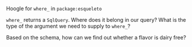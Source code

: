 Hoogle for `where_` in `package:esqueleto`

`where_` returns a `SqlQuery`. Where does it belong in our query? What is the type of the argument we need to supply to `where_`?

Based on the schema, how can we find out whether a flavor is dairy free?
